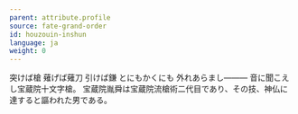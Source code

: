 ```yaml
---
parent: attribute.profile
source: fate-grand-order
id: houzouin-inshun
language: ja
weight: 0
---
```


突けば槍 薙げば薙刀 引けば鎌 とにもかくにも 外れあらまし―――
音に聞こえし宝蔵院十文字槍。
宝蔵院胤舜は宝蔵院流槍術二代目であり、その技、神仏に達すると謳われた男である。
